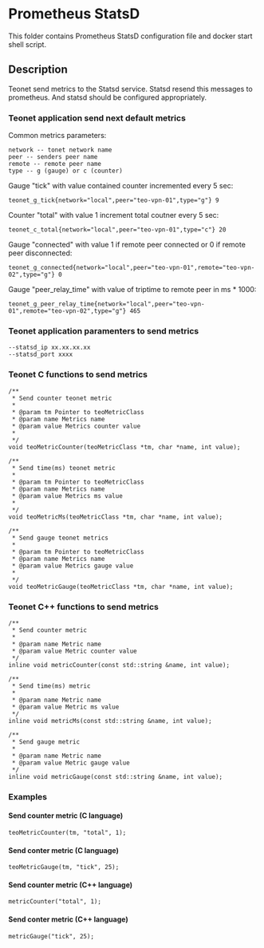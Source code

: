 # Prometheus StatsD

This folder contains Prometheus StatsD configuration file and docker start shell
script.

## Description

Teonet send metrics to the Statsd service. Statsd resend this messages to
prometheus. And statsd should be configured appropriately.

### Teonet application send next default metrics

Common metrics parameters:

    network -- tonet network name
    peer -- senders peer name
    remote -- remote peer name
    type -- g (gauge) or c (counter)

Gauge "tick" with value contained counter incremented every 5 sec:

    teonet_g_tick{network="local",peer="teo-vpn-01",type="g"} 9

Counter "total" with value 1 increment total coutner every 5 sec:

    teonet_c_total{network="local",peer="teo-vpn-01",type="c"} 20

Gauge "connected" with value 1 if remote peer connected or 0 if remote peer disconnected:

    teonet_g_connected{network="local",peer="teo-vpn-01",remote="teo-vpn-02",type="g"} 0

Gauge "peer_relay_time" with value of triptime to remote peer in ms * 1000:

    teonet_g_peer_relay_time{network="local",peer="teo-vpn-01",remote="teo-vpn-02",type="g"} 465

### Teonet application paramenters to send metrics

    --statsd_ip xx.xx.xx.xx
    --statsd_port xxxx

### Teonet C functions to send metrics

    /**
     * Send counter teonet metric
     * 
     * @param tm Pointer to teoMetricClass
     * @param name Metrics name
     * @param value Metrics counter value
     * 
     */
    void teoMetricCounter(teoMetricClass *tm, char *name, int value);

    /**
     * Send time(ms) teonet metric
     * 
     * @param tm Pointer to teoMetricClass
     * @param name Metrics name
     * @param value Metrics ms value
     * 
     */
    void teoMetricMs(teoMetricClass *tm, char *name, int value);

    /**
     * Send gauge teonet metrics
     * 
     * @param tm Pointer to teoMetricClass
     * @param name Metrics name
     * @param value Metrics gauge value
     * 
     */
    void teoMetricGauge(teoMetricClass *tm, char *name, int value);

### Teonet C++ functions to send metrics

    /**
     * Send counter metric
     * 
     * @param name Metric name
     * @param value Metric counter value 
     */
    inline void metricCounter(const std::string &name, int value);

    /**
     * Send time(ms) metric
     * 
     * @param name Metric name
     * @param value Metric ms value 
     */
    inline void metricMs(const std::string &name, int value);

    /**
     * Send gauge metric
     * 
     * @param name Metric name
     * @param value Metric gauge value
     */
    inline void metricGauge(const std::string &name, int value);

### Examples

#### Send counter metric (C language)

    teoMetricCounter(tm, "total", 1);

#### Send conter metric (C language)

    teoMetricGauge(tm, "tick", 25);

#### Send counter metric (C++ language)

    metricCounter("total", 1);

#### Send conter metric (C++ language)

    metricGauge("tick", 25);
